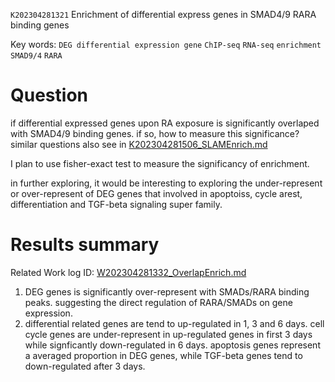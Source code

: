  `K202304281321` Enrichment of differential express genes in SMAD4/9 RARA binding genes
 
 Key words: `DEG differential expression gene` `ChIP-seq` `RNA-seq` `enrichment` `SMAD9/4` `RARA` 
 
# Question

if differential expressed genes upon RA exposure is significantly overlaped with SMAD4/9 binding genes. if so,
how to measure this significance?  similar questions also see in [K202304281506_SLAMEnrich.md](./K202304281506_SLAMEnrich.md)

I plan to use fisher-exact test to measure the significancy of enrichment.

in further exploring, it would be interesting to exploring the under-represent or over-represent of DEG genes that involved in apoptoiss, cycle arest, differentiation and TGF-beta signaling super family.

# Results summary  

Related Work log ID: [W202304281332_OverlapEnrich.md](https://github.com/yz46606/Working_record/blob/main/W202304281332_OverlapEnrich.md)

1. DEG genes is significantly over-represent with SMADs/RARA binding peaks. suggesting the direct regulation of RARA/SMADs on gene expression.
2. differential related genes are tend to up-regulated in 1, 3 and 6 days. cell cycle genes are under-represent in up-regulated genes in first 3 days while signficantly down-regulated in 6 days. apoptosis genes represent a averaged proportion in DEG genes, while TGF-beta genes tend to down-regulated after 3 days.
